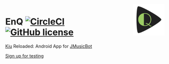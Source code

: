 <img src="icon/icon.png" alt="EnQ Logo" height="100px" align="right"/>

# EnQ [![CircleCI](https://circleci.com/gh/IIIuminator/EnQ/tree/master.svg?style=shield)](https://circleci.com/gh/IIIuminator/workflows/EnQ/tree/master) [![GitHub license](https://img.shields.io/github/license/IIIuminator/EnQ.svg)](https://github.com/IIIuminator/EnQ/blob/master/LICENSE)


[Kiu](https://github.com/BjoernPetersen/Kiu) Reloaded: Android App for [JMusicBot](https://github.com/BjoernPetersen/JMusicBot)

[Sign up for testing](https://play.google.com/apps/testing/me.iberger.enq)
